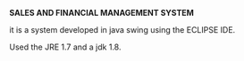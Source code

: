 <h><b>SALES AND FINANCIAL MANAGEMENT SYSTEM</b></h>
<body>it is a system developed in java swing using the ECLIPSE IDE.

Used the JRE 1.7 and a jdk 1.8.
</body>
